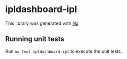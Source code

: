 # ipldashboard-ipl

This library was generated with [Nx](https://nx.dev).

## Running unit tests

Run `nx test ipldashboard-ipl` to execute the unit tests.
